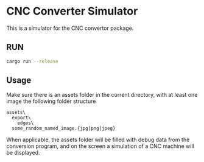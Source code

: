 # CNC Converter Simulator

This is a simulator for the CNC convertor package.

## RUN

```bash
cargo run --release
```

## Usage

Make sure there is an assets folder in the current directory, with at least one image the following folder structure

```text
assets\
  export\
    edges\
  some_random_named_image.{jpg|png|jpeg}
```

When applicable, the assets folder will be filled with debug data from the conversion program, and on the screen a simulation of a CNC machine will be displayed.